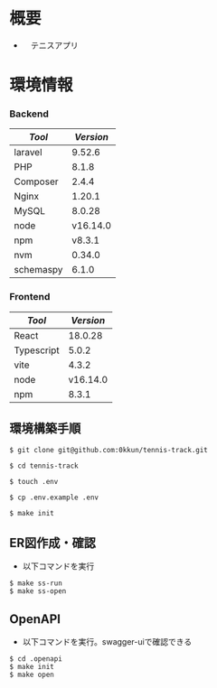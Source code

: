 # 概要

- 　テニスアプリ

# 環境情報

### Backend

|*Tool*|*Version*|
|---|---|
|laravel|9.52.6|
|PHP|8.1.8|
|Composer|2.4.4|
|Nginx|1.20.1|
|MySQL|8.0.28|
|node|v16.14.0|
|npm|v8.3.1|
|nvm|0.34.0|
|schemaspy|6.1.0|

### Frontend

|*Tool*|*Version*|
|---|---|
|React|18.0.28|
|Typescript|5.0.2|
|vite|4.3.2|
|node|v16.14.0|
|npm|8.3.1|

## 環境構築手順

```
$ git clone git@github.com:0kkun/tennis-track.git

$ cd tennis-track

$ touch .env

$ cp .env.example .env

$ make init
```

## ER図作成・確認

- 以下コマンドを実行

```
$ make ss-run
$ make ss-open

```

## OpenAPI

- 以下コマンドを実行。swagger-uiで確認できる

```
$ cd .openapi
$ make init
$ make open
```